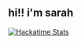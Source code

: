 ## hi!! i'm sarah 

[![Hackatime Stats](https://github-readme-stats.hackclub.dev/api/wakatime?username=2437&api_domain=hackatime.hackclub.com&theme=dracula&custom_title=Hackatime+Stats&layout=compact&cache_seconds=0&langs_count=8)](https://hackatime.hackclub.com)

